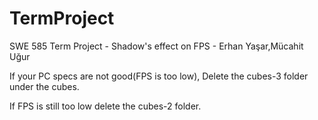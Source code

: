 # TermProject
SWE 585 Term Project - Shadow's effect on FPS - Erhan Yaşar,Mücahit Uğur

If your PC specs are not good(FPS is too low), Delete the cubes-3 folder under the cubes. 

If FPS is still too low delete the cubes-2 folder.
